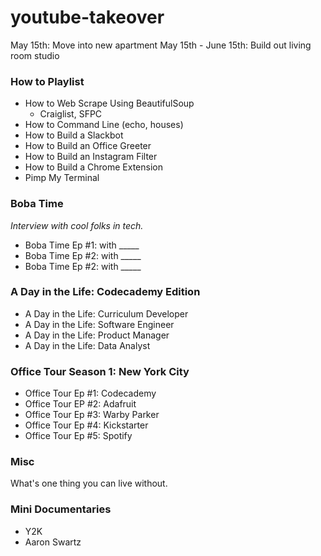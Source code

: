 # youtube-takeover

May 15th: Move into new apartment
May 15th - June 15th: Build out living room studio

### How to Playlist ###

- How to Web Scrape Using BeautifulSoup
    - Craiglist, SFPC
- How to Command Line (echo, houses)
- How to Build a Slackbot
- How to Build an Office Greeter
- How to Build an Instagram Filter
- How to Build a Chrome Extension
- Pimp My Terminal

### Boba Time ###
_Interview with cool folks in tech._

- Boba Time Ep #1: with _____
- Boba Time Ep #2: with _____
- Boba Time Ep #2: with _____

### A Day in the Life: Codecademy Edition ###

- A Day in the Life: Curriculum Developer
- A Day in the Life: Software Engineer
- A Day in the Life: Product Manager
- A Day in the Life: Data Analyst

### Office Tour Season 1: New York City

- Office Tour Ep #1: Codecademy
- Office Tour EP #2: Adafruit
- Office Tour Ep #3: Warby Parker
- Office Tour Ep #4: Kickstarter
- Office Tour Ep #5: Spotify

### Misc ###

What's one thing you can live without.

### Mini Documentaries ###

- Y2K
- Aaron Swartz
